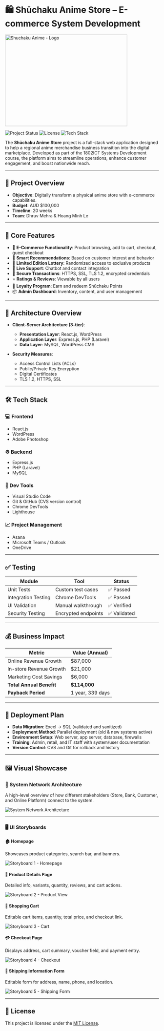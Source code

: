 # 🛍️ Shūchaku Anime Store – E-commerce System Development

<img src="/images/Shuchaku_Anime_logo.png" alt="Shuchaku Anime - Logo" width="400" height="300">

![Project Status](https://img.shields.io/badge/status-completed-brightgreen)
![License](https://img.shields.io/badge/license-GU-red.svg)
![Tech Stack](https://img.shields.io/badge/stack-React%20%7C%20Express%20%7C%20MySQL%20%7C%20WordPress-yellowgreen)

The **Shūchaku Anime Store** project is a full-stack web application designed to help a regional anime merchandise business transition into the digital marketplace. Developed as part of the 1802ICT Systems Development course, the platform aims to streamline operations, enhance customer engagement, and boost nationwide reach.

---

## 📌 Project Overview

- **Objective**: Digitally transform a physical anime store with e-commerce capabilities.
- **Budget**: AUD $100,000
- **Timeline**: 20 weeks
- **Team**: Dhruv Mehra & Hoang Minh Le

---

## 🚀 Core Features

- 🛒 **E-Commerce Functionality**: Product browsing, add to cart, checkout, guest checkout
- 🎯 **Smart Recommendations**: Based on customer interest and behavior
- 🎁 **Limited Edition Lottery**: Randomized access to exclusive products
- 💬 **Live Support**: Chatbot and contact integration
- 🔐 **Secure Transactions**: HTTPS, SSL, TLS 1.2, encrypted credentials
- ⭐ **Ratings & Reviews**: Viewable by all users
- 🧾 **Loyalty Program**: Earn and redeem Shūchaku Points
- 📦 **Admin Dashboard**: Inventory, content, and user management

---

## 🧱 Architecture Overview

- **Client-Server Architecture (3-tier)**:
  - **Presentation Layer**: React.js, WordPress
  - **Application Layer**: Express.js, PHP (Laravel)
  - **Data Layer**: MySQL, WordPress CMS

- **Security Measures**:
  - Access Control Lists (ACLs)
  - Public/Private Key Encryption
  - Digital Certificates
  - TLS 1.2, HTTPS, SSL

---

## 🛠️ Tech Stack

### 💻 Frontend
- React.js
- WordPress
- Adobe Photoshop

### ⚙️ Backend
- Express.js
- PHP (Laravel)
- MySQL

### 🧰 Dev Tools
- Visual Studio Code
- Git & GitHub (CVS version control)
- Chrome DevTools
- Lighthouse

### 📈 Project Management
- Asana
- Microsoft Teams / Outlook
- OneDrive

---

## ✅ Testing

| Module              | Tool                 | Status     |
|---------------------|----------------------|------------|
| Unit Tests          | Custom test cases    | ✅ Passed  |
| Integration Testing | Chrome DevTools      | ✅ Passed  |
| UI Validation       | Manual walkthrough   | ✅ Verified |
| Security Testing    | Encrypted endpoints  | ✅ Validated |

---

## 💰 Business Impact

| Metric                     | Value (Annual)   |
|----------------------------|------------------|
| Online Revenue Growth      | $87,000          |
| In-store Revenue Growth    | $21,000          |
| Marketing Cost Savings     | $6,000           |
| **Total Annual Benefit**   | **$114,000**     |
| **Payback Period**         | 1 year, 339 days |

---

## 🚀 Deployment Plan

- **Data Migration**: Excel → SQL (validated and sanitized)
- **Deployment Method**: Parallel deployment (old & new systems active)
- **Environment Setup**: Web server, app server, database, firewalls
- **Training**: Admin, retail, and IT staff with system/user documentation
- **Version Control**: CVS and Git for rollback and history

---

## 🖼️ Visual Showcase

### 🧱 System Network Architecture

A high-level overview of how different stakeholders (Store, Bank, Customer, and Online Platform) connect to the system.

![System Network Architecture](/images/architecture-diagram.png)

---

### 🖥️ UI Storyboards

#### 🏠 Homepage
Showcases product categories, search bar, and banners.

![Storyboard 1 - Homepage](/images/storyboard1-home.png)

#### 📄 Product Details Page
Detailed info, variants, quantity, reviews, and cart actions.

![Storyboard 2 - Product View](/images/storyboard2-product.png)

#### 🛒 Shopping Cart
Editable cart items, quantity, total price, and checkout link.

![Storyboard 3 - Cart](/images/storyboard3-cart.png)

#### 💳 Checkout Page
Displays address, cart summary, voucher field, and payment entry.

![Storyboard 4 - Checkout](/images/storyboard4-checkout.png)

#### 🚚 Shipping Information Form
Editable form for address, name, phone, and location.

![Storyboard 5 - Shipping Form](/images/storyboard5-shipping.png)

---

## 📄 License

This project is licensed under the [MIT License](LICENSE).

